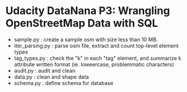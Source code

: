# Udacity DataNana P3: Wrangling OpenStreetMap Data with SQL

* sample.py       : create a sample osm with size less than 10 MB.
* iter_parsing.py : parse osm file, extract and count top-level element types
* tag_types.py    : check the "k" in each "tag" element, and summarize k attribute written format (ie. loweercase, problemmatic characters)
* audit.py        : audit and clean
* data.py         : clean and shape data
* schema.py       : define schema for database
